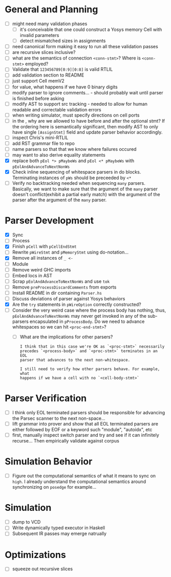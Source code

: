 # General and Planning
 - [ ] might need many validation phases
   - [ ] it's conceivable that one could construct a Yosys memory Cell 
         with invalid parameters
   - [ ] detect mismatched sizes in assignments
 - [ ] need canonical form making it easy to run all these validation 
       passes
 - [ ] are recursive slices inclusive?
 - [ ] what are the semantics of connection `<conn-stmt>`? Where is 
       `<conn-stmt>` employed?
 - [ ] Validate that `123456789[0:9][0:8]` is valid RTLIL
 - [ ] add validation section to README
 - [ ] just support Cell memV2
 - [ ] for value, what happens if we have 0 binary digits
 - [ ] modify parser to ignore comments... - should probably wait until 
       parser is finished before asking
 - [ ] modify AST to support src tracking - needed to allow for human 
       readable and correctable validation errors
 - [ ] when writing simulator, must specify directions on cell ports
 - [ ] in the <process>, why are we allowed to have <assign-stmt> before
       and after the optional <switch> stmt? If the ordering here is
       semantically significant, then modify AST to only have single
       `[AssignStmt]` field and update parser behavior accordingly.
 - [ ] inspect Chris's mini-RTLIL
 - [ ] add RST grammar file to repo
 - [ ] name parsers so that that we know where failures occured
 - [ ] may want to also derive equality statements
 - [x] replace both `pEol *> pMaybeWs` and `pEol <* pMaybeWs` 
       with `pEolAndAdvanceToNextNonWs`
 - [x] Check inline sequencing of whitespace parsers in do blocks.
       Terminating instances of `pWs` should be preceeded by `<*`
 - [ ] Verify no backtracking needed when sequencing `many` parsers.
       Basically, we want to make sure that the argument of the `many`
       parser doesn't conflict(exhibit a partial early match) with 
       the argument of the parser after the argument of the `many` parser.

# Parser Development
 - [x] Sync
 - [ ] Process
 - [x] Finish `pCell` with `pCellEndStmt`
 - [ ] Rewrite `pWireStmt` and `pMemoryStmt` using do-notation...
 - [x] Remove all instances of `_ <-`
 - [ ] Module
 - [ ] Remove weird GHC imports
 - [ ] Embed locs in AST
 - [ ] Scrap `pEolAndAdvanceToNextNonWs` and use `tok`
 - [ ] Remove `preProcessDiscardComments` from exports
 - [ ] Install README in dir containing `Parser.hs`
 - [ ] Discuss deviations of parser against Yosys behaviors
 - [x] Are the `try` statements in `pWireOption` correctly constructed?
 - [ ] Consider the very weird case where the process body has nothing,
       thus, `pEolAndAdvanceToNextNonWs` may never get invoked in any of
       the sub-parsers encapsulated in `pProcessBody`. Do we need to 
       advance whitespaces so we can hit `<proc-end-stmt>`?
      - [ ] What are the implications for other parsers?

            I think that in this case we're OK as `<proc-stmt>` necessarily
            precedes `<process-body>` and `<proc-stmt>` terminates in an EOL
            parser that advances to the next non-whitespace.

            I still need to verify how other parsers behave. For example, what
            happens if we have a cell with no `<cell-body-stmt>`

# Parser Verification
 - [ ] I think only EOL terminated parsers should be responsible 
       for advancing the Parsec scanner to the next non-space...
 - [ ] lift grammar into prover and show that all EOL terminated parsers
       are either followed by EOF or a keyword such "module", "autoidx",
       etc
 - [ ] first, manually inspect switch parser and try and see if it
       can infinitely recurse... Then empirically validate against
       corpus

# Simulation Behavior
 - [ ] Figure out the computational semantics of what it means to
       sync on `high`. I already understand the computational
       semantics around synchronizing on `posedge` for example...

# Simulation
 - [ ] dump to VCD
 - [ ] Write dynamically typed executor in Haskell
 - [ ] Subsequent IR passes may emerge natrually

# Optimizations
 - [ ] squeeze out recursive slices